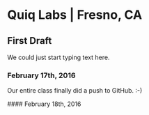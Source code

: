 # Quiq Labs | Fresno, CA
## First Draft
<p>We could just start typing text here.</p>

### February 17th, 2016
<p>Our entire class finally did a push to GitHub. :-)</p>
#### February 18th, 2016